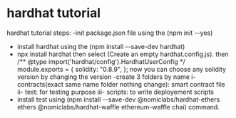 # hardhat tutorial
 hardhat tutorial
 steps:
 -init package.json file using the (npm init --yes)
 - install hardhat using the (npm install --save-dev hardhat)
 - npx install hardhat then select (Create an empty hardhat.config.js).
 then 
      /** @type import('hardhat/config').HardhatUserConfig */
      module.exports = {
      solidity: "0.8.9",
      };
    now you can choose any solidity version by changing the version 
-create 3 folders by name
i- contracts(exact same name folder nothing change): smart contract file
ii- test: for testing purpose
iii- scripts: to write deployement scripts
 - install test using (npm install --save-dev @nomiclabs/hardhat-ethers ethers @nomiclabs/hardhat-waffle ethereum-waffle chai) command.
